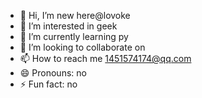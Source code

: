 - 👋 Hi, I’m new here@lovoke
- 👀 I’m interested in geek
- 🌱 I’m currently learning py
- 💞️ I’m looking to collaborate on 
- 📫 How to reach me 1451574174@qq.com
- 😄 Pronouns: no
- ⚡ Fun fact: no

<!---
lovoke/lovoke is a ✨ special ✨ repository because its `README.md` (this file) appears on your GitHub profile.
You can click the Preview link to take a look at your changes.
--->
